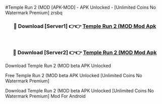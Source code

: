 #Temple Run 2 (MOD [APK-MOD] - APK Unlocked - [Unlimited Coins No Watermark Premium] zrsbq



<div align="center">

<h3>🔴 Download [Server1] 👉👉 <a href="https://momento.my/?title=Temple_Run_2_(MOD">Temple Run 2 (MOD Mod Apk</a></h3><br>

<h3>🔴 Download [Server2] 👉👉 <a href="https://momento.my/?title=Temple_Run_2_(MOD">Temple Run 2 (MOD Mod Apk</a></h3>
</div>



Download Temple Run 2 (MOD beta APK Unlocked

Free Temple Run 2 (MOD beta APK Unlocked [Unlimited Coins No Watermark Premium]

Download Temple Run 2 (MOD beta APK Unlocked [Unlimited Coins No Watermark Premium] Mod For Android
